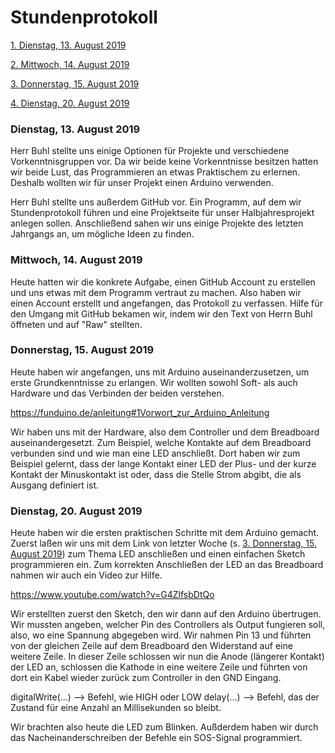 # Stundenprotokoll

[1. Dienstag, 13. August 2019](#1)

[2. Mittwoch, 14. August 2019](#2)

[3. Donnerstag, 15. August 2019](#3)

[4. Dienstag, 20. August 2019](#4)


### <a name="1"></a>Dienstag, 13. August 2019
Herr Buhl stellte uns einige Optionen für Projekte und verschiedene Vorkenntnisgruppen vor. Da wir beide keine Vorkenntnisse besitzen hatten wir beide Lust, das Programmieren an etwas Praktischem zu erlernen. Deshalb wollten wir für unser Projekt einen Arduino verwenden. 

Herr Buhl stellte uns außerdem GitHub vor. Ein Programm, auf dem wir Stundenprotokoll führen und eine Projektseite für unser Halbjahresprojekt anlegen sollen. Anschließend sahen wir uns einige Projekte des letzten Jahrgangs an, um mögliche Ideen zu finden.

### <a name="2"></a> Mittwoch, 14. August 2019
Heute hatten wir die konkrete Aufgabe, einen GitHub Account zu erstellen und uns etwas mit dem Programm vertraut zu machen. Also haben wir einen Account erstellt und angefangen, das Protokoll zu verfassen. Hilfe für den Umgang mit GitHub bekamen wir, indem wir den Text von Herrn Buhl öffneten und auf "Raw" stellten.

### <a name="3"></a> Donnerstag, 15. August 2019
Heute haben wir angefangen, uns mit Arduino auseinanderzusetzen, um erste Grundkenntnisse zu erlangen. Wir wollten sowohl Soft- als auch Hardware und das Verbinden der beiden verstehen.

https://funduino.de/anleitung#1Vorwort_zur_Arduino_Anleitung

Wir haben uns mit der Hardware, also dem Controller und dem Breadboard auseinandergesetzt. Zum Beispiel, welche Kontakte auf dem Breadboard verbunden sind und wie man eine LED anschließt. Dort haben wir zum Beispiel gelernt, dass der lange Kontakt einer LED der Plus- und der kurze Kontakt der Minuskontakt ist oder, dass die Stelle Strom abgibt, die als Ausgang definiert ist.

### <a name="4"></a> Dienstag, 20. August 2019
Heute haben wir die ersten praktischen Schritte mit dem Arduino gemacht. Zuerst laßen wir uns mit dem Link von letzter Woche (s. [3. Donnerstag, 15. August 2019](#3)) zum Thema LED anschließen und einen einfachen Sketch programmieren ein. Zum korrekten Anschließen der LED an das Breadboard nahmen wir auch ein Video zur Hilfe.

https://www.youtube.com/watch?v=G4ZlfsbDtQo

Wir erstellten zuerst den Sketch, den wir dann auf den Arduino übertrugen. Wir mussten angeben, welcher Pin des Controllers als Output fungieren soll, also, wo eine Spannung abgegeben wird. Wir nahmen Pin 13 und führten von der gleichen Zeile auf dem Breadboard den Widerstand auf eine weitere Zeile. In dieser Zeile schlossen wir nun die Anode (längerer Kontakt) der LED an, schlossen die Kathode in eine weitere Zeile und führten von dort ein Kabel wieder zurück zum Controller in den GND Eingang. 

digitalWrite(...) --> Befehl, wie HIGH oder LOW
delay(...) --> Befehl, das der Zustand für eine Anzahl an Millisekunden so bleibt.

Wir brachten also heute die LED zum Blinken. Außderdem haben wir durch das Nacheinanderschreiben der Befehle ein SOS-Signal programmiert.
